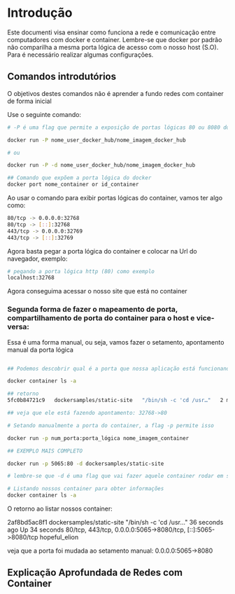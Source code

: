 # Introdução 
Este documenti visa ensinar como funciona a rede e comunicação entre computadores com docker e container. Lembre-se que docker por padrão não comparilha a mesma porta lógica de acesso com o nosso host (S.O). Para é necessário realizar algumas configurações.

## Comandos introdutórios
O objetivos destes comandos não é aprender a fundo redes com container de forma inicial

Use o seguinte comando:

```bash
# -P é uma flag que permite a exposição de portas lógicas 80 ou 8080 do host com o container

docker run -P nome_user_docker_hub/nome_imagem_docker_hub

# ou 

docker run -P -d nome_user_docker_hub/nome_imagem_docker_hub

## Comando que expõem a porta lógica do docker
docker port nome_container or id_container
```

Ao usar o comando para exibir portas lógicas do container, vamos ter algo como:

```bash
80/tcp -> 0.0.0.0:32768
80/tcp -> [::]:32768
443/tcp -> 0.0.0.0:32769
443/tcp -> [::]:32769
```

Agora basta pegar a porta lógica do container e colocar na Url do navegador, exemplo:

```bash
# pegando a porta lógica http (80) como exemplo
localhost:32768
```

Agora conseguima acessar o nosso site que está no container

### Segunda forma de fazer o mapeamento de porta, compartilhamento de porta do container para o host e vice-versa:

Essa é uma forma manual, ou seja, vamos fazer o setamento, apontamento manual da porta lógica

```bash

## Podemos descobrir qual é a porta que nossa aplicação está funcionando pelo comando docker container la -a ou docker ps -a

docker container ls -a

## retorno
5fc0b84721c9   dockersamples/static-site   "/bin/sh -c 'cd /usr…"   2 minutes ago   Up 2 minutes   0.0.0.0:32768->80/tcp, [::]:32768->80/tcp, 0.0.0.0:32769->443/tcp, [::]:32769->443/tcp   gracious_chatelet

## veja que ele está fazendo apontamento: 32768->80

# Setando manualmente a porta do container, a flag -p permite isso

docker run -p num_porta:porta_lógica nome_imagem_container

## EXEMPLO MAIS COMPLETO

docker run -p 5065:80 -d dockersamples/static-site

# lembre-se que -d é uma flag que vai fazer aquele container rodar em segundo palno, para não travar o terminal

# Listando nossos container para obter informações
docker container ls -a

```

O retorno ao listar nossos container:

2af8bd5ac8f1   dockersamples/static-site   "/bin/sh -c 'cd /usr…"   36 seconds ago      Up 34 seconds                 80/tcp, 443/tcp, 0.0.0.0:5065->8080/tcp, [::]:5065->8080/tcp   hopeful_elion

veja que a porta foi mudada ao setamento manual: 0.0.0.0:5065->8080

## Explicação Aprofundada de Redes com Container